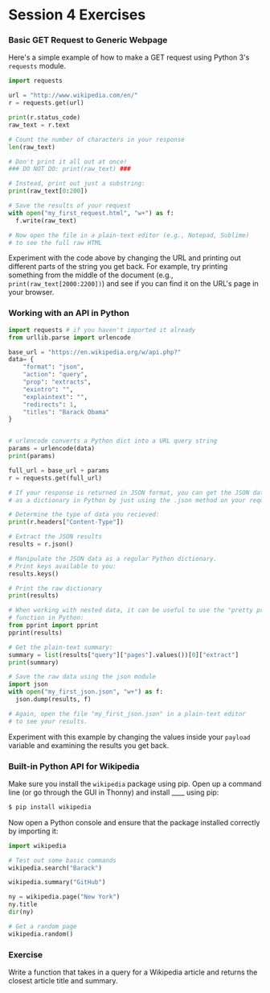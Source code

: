 # Session 4 Exercises

### Basic GET Request to Generic Webpage

Here's a simple example of how to make a GET request using Python 3's `requests` module.

```python
import requests

url = "http://www.wikipedia.com/en/"
r = requests.get(url)

print(r.status_code)
raw_text = r.text

# Count the number of characters in your response
len(raw_text)

# Don't print it all out at once!
### DO NOT DO: print(raw_text) ###

# Instead, print out just a substring:
print(raw_text[0:200])

# Save the results of your request
with open("my_first_request.html", "w+") as f:
  f.write(raw_text)

# Now open the file in a plain-text editor (e.g., Notepad, Sublime)
# to see the full raw HTML

```

Experiment with the code above by changing the URL and printing out different parts of the string you get back. For example, try printing something from the middle of the document (e.g., `print(raw_text[2000:2200])`) and see if you can find it on the URL's page in your browser.

### Working with an API in Python

```python
import requests # if you haven't imported it already
from urllib.parse import urlencode

base_url = "https://en.wikipedia.org/w/api.php?"
data= {
    "format": "json",
    "action": "query",
    "prop": "extracts",
    "exintro": "",
    "explaintext": "",
    "redirects": 1,
    "titles": "Barack Obama"
}


# urlencode converts a Python dict into a URL query string
params = urlencode(data)
print(params)

full_url = base_url + params
r = requests.get(full_url)

# If your response is returned in JSON format, you can get the JSON data
# as a dictionary in Python by just using the .json method on your request object

# Determine the type of data you recieved:
print(r.headers["Content-Type"])

# Extract the JSON results
results = r.json()

# Manipulate the JSON data as a regular Python dictionary.
# Print keys available to you:
results.keys()

# Print the raw dictionary
print(results)

# When working with nested data, it can be useful to use the "pretty print"
# function in Python:
from pprint import pprint
pprint(results)

# Get the plain-text summary:
summary = list(results["query"]["pages"].values())[0]["extract"]
print(summary)

# Save the raw data using the json module
import json
with open("my_first_json.json", "w+") as f:
  json.dump(results, f)

# Again, open the file "my_first_json.json" in a plain-text editor
# to see your results.
```

Experiment with this example by changing the values inside your `payload` variable and examining the results you get back.


### Built-in Python API for Wikipedia

Make sure you install the `wikipedia` package using pip. Open up a command line (or go through the GUI in Thonny) and install ____ using pip:

```bash
$ pip install wikipedia
```

Now open a Python console and ensure that the package installed correctly by importing it:
```python
import wikipedia

# Test out some basic commands
wikipedia.search("Barack")

wikipedia.summary("GitHub")

ny = wikipedia.page("New York")
ny.title
dir(ny)

# Get a random page
wikipedia.random()

```
### Exercise

Write a function that takes in a query for a Wikipedia article and returns the closest article title and summary.

<!--Solution
```python
def get_summary(query):
    articles = wikipedia.search(query)
    if not articles:
        return("No articles match that query.")
    page = wikipedia.page(articles[0])
    return((page.title, page.summary))
 ```
 -->
